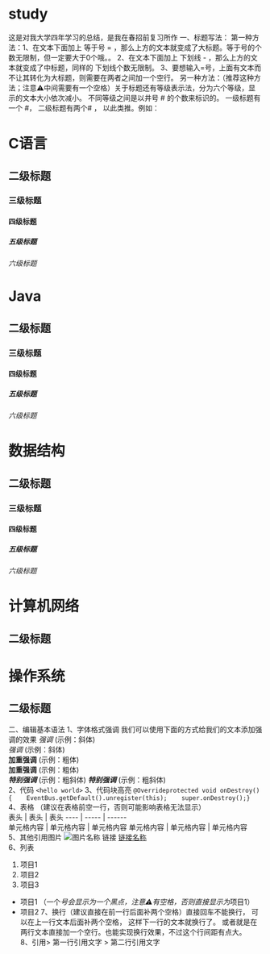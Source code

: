 # study
这是对我大学四年学习的总结，是我在春招前复习所作
一、标题写法：
第一种方法：1、在文本下面加上 等于号 = ，那么上方的文本就变成了大标题。等于号的个数无限制，但一定要大于0个哦。。
2、在文本下面加上 下划线 - ，那么上方的文本就变成了中标题，同样的 下划线个数无限制。
3、要想输入=号，上面有文本而不让其转化为大标题，则需要在两者之间加一个空行。
另一种方法：（推荐这种方法；注意⚠️中间需要有一个空格）关于标题还有等级表示法，分为六个等级，显示的文本大小依次减小。
不同等级之间是以井号  #  的个数来标识的。
一级标题有一个 #，
二级标题有两个# ，
以此类推。例如：
# C语言 
## 二级标题 
### 三级标题  
#### 四级标题 
##### 五级标题 
###### 六级标题
# Java 
## 二级标题 
### 三级标题  
#### 四级标题 
##### 五级标题 
###### 六级标题
#  数据结构
## 二级标题 
### 三级标题  
#### 四级标题 
##### 五级标题 
###### 六级标题
# 计算机网络 
## 二级标题 
# 操作系统 
## 二级标题 

二、编辑基本语法 
1、字体格式强调 我们可以使用下面的方式给我们的文本添加强调的效果
*强调*  (示例：斜体)   
_强调_  (示例：斜体)  
**加重强调**  (示例：粗体)   
__加重强调__ (示例：粗体)  
***特别强调*** (示例：粗斜体) 
___特别强调___  (示例：粗斜体)  
2、代码  `<hello world>` 
3、代码块高亮  ```@Overrideprotected void onDestroy() {    EventBus.getDefault().unregister(this);    super.onDestroy();}```  
4、表格 （建议在表格前空一行，否则可能影响表格无法显示）  
表头  | 表头  | 表头 ---- | ----- | ------  
单元格内容  | 单元格内容 | 单元格内容  单元格内容  | 单元格内容 | 单元格内容   
5、其他引用图片  ![图片名称](https://www.baidu.com/img/bd_logo1.png)  链接  [链接名称](https://www.baidu.com/)    
6、列表 
1. 项目1  
2. 项目2  
3. 项目3     
* 项目1 （一个*号会显示为一个黑点，注意⚠️有空格，否则直接显示为*项目1）   
* 项目2    7、换行（建议直接在前一行后面补两个空格）直接回车不能换行，  可以在上一行文本后面补两个空格，  这样下一行的文本就换行了。
或者就是在两行文本直接加一个空行。也能实现换行效果，不过这个行间距有点大。  
8、引用> 第一行引用文字  > 第二行引用文字   

